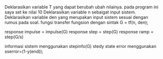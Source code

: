 Deklarasikan variable T yang dapat berubah ubah nilainya. pada program ini saya set ke nilai 10
Deklarasikan variable n sebaigat input sistem. 
Deklarasikan variable den yang merupakan input sistem sesuai dengan rumus pada soal.
fungsi transfer fungsion dengan sintak G = tf(n, den);

response impulse = impulse(G)
response step = step(G)
response ramp = step(G/s)

informasi sistem menggunakan stepinfo(G)
stedy state error menggunakan sserror=(1-y(end));
